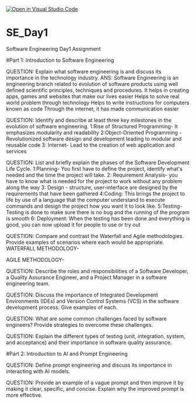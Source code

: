 [![Open in Visual Studio Code](https://classroom.github.com/assets/open-in-vscode-2e0aaae1b6195c2367325f4f02e2d04e9abb55f0b24a779b69b11b9e10269abc.svg)](https://classroom.github.com/online_ide?assignment_repo_id=18378993&assignment_repo_type=AssignmentRepo)
# SE_Day1
Software Engineering Day1 Assignment

#Part 1: Introduction to Software Engineering

QUESTION: Explain what software engineering is and discuss its importance in the technology industry.
ANS: Software Engineering is an engineering branch related to evolution of software products using well defined scientific principles, techniques and procedures.
It helps in creating apps, games and websites that make our lives easier
Helps to solve real world problem through technology 
Helps to write instructions for computers known as code
Through the internet, it has made communication easier 


QUESTION: Identify and describe at least three key milestones in the evolution of software engineering.
1:Rise of Structured Programming- It emphasizes modularity and readability 
2:Object-Oriented Programming - Revolutionized software design and development leading to modular and reusable code
3: Internet- Lead to the creation of web application and services

QUESTION: List and briefly explain the phases of the Software Development Life Cycle.
1:Planning- You first have to define the project, identify what's needed and the time the project will take.
2: Requirement Analysis- you have to know what is needed for the project to work without any problem along the way
3: Design - structure, user-interface are designed by the requirements that have been gathered
4:Coding: This brings the project to life by use of a language that the computer understand to execute commands and design the project how you want it to look like.
5:Testing- Testing is done to make sure there is no bug and the running of the program is smooth
6: Deployment: When the testing has been done and everything is good, you can now upload it for people to use or try out

QUESTION: Compare and contrast the Waterfall and Agile methodologies. Provide examples of scenarios where each would be appropriate.
WATERFALL METHODOLOGY- 

AGILE METHODOLOGY-

QUESTION: Describe the roles and responsibilities of a Software Developer, a Quality Assurance Engineer, and a Project Manager in a software engineering team.


QUESTION: Discuss the importance of Integrated Development Environments (IDEs) and Version Control Systems (VCS) in the software development process. Give examples of each.


QUESTION: What are some common challenges faced by software engineers? Provide strategies to overcome these challenges.


QUESTION: Explain the different types of testing (unit, integration, system, and acceptance) and their importance in software quality assurance.


#Part 2: Introduction to AI and Prompt Engineering


QUESTION: Define prompt engineering and discuss its importance in interacting with AI models.


QUESTION: Provide an example of a vague prompt and then improve it by making it clear, specific, and concise. Explain why the improved prompt is more effective.

